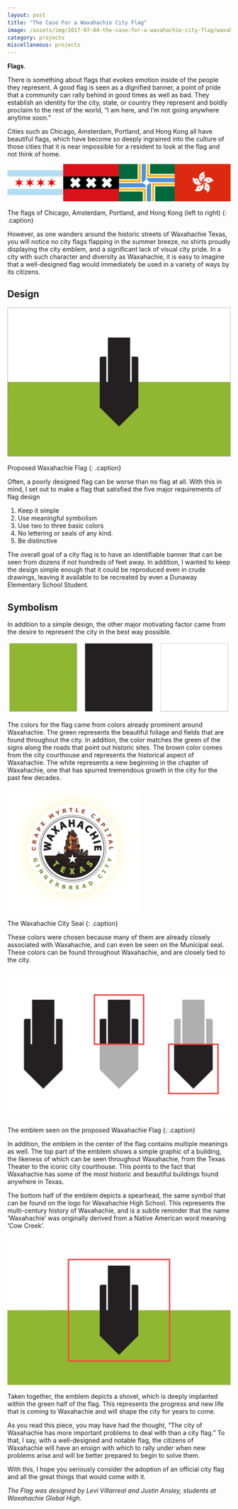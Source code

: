 ```yaml
---
layout: post
title: "The Case For a Waxahachie City Flag"
image: /assets/img/2017-07-04-the-case-for-a-waxahachie-city-flag/waxahachie-redesign-flag.png
category: projects
miscellaneous: projects
---
```


**Flags**.

There is something about flags that evokes emotion inside of the people they represent. A good flag is seen as a dignified banner, a point of pride that a community can rally behind in good times as well as bad. They establish an identity for the city, state, or country they represent and boldly proclaim to the rest of the world, “I am here, and I’m not going anywhere anytime soon.”

Cities such as Chicago, Amsterdam, Portland, and Hong Kong all have beautiful flags, which have become so deeply ingrained into the culture of those cities that it is near impossible for a resident to look at the flag and not think of home.

![city flags](/assets/img/2017-07-04-the-case-for-a-waxahachie-city-flag/city-flags.png)

The flags of Chicago, Amsterdam, Portland, and Hong Kong (left to right)
{: .caption}

However, as one wanders around the historic streets of Waxahachie Texas, you will notice no city flags flapping in the summer breeze, no shirts proudly displaying the city emblem, and a significant lack of visual city pride. In a city with such character and diversity as Waxahachie, it is easy to imagine that a well-designed flag would immediately be used in a variety of ways by its citizens.

## Design

![waxahachie redesign flag](/assets/img/2017-07-04-the-case-for-a-waxahachie-city-flag/waxahachie-redesign-flag.png)

Proposed Waxahachie Flag
{: .caption}

Often, a poorly designed flag can be worse than no flag at all. With this in mind, I set out to make a flag that satisfied the five major requirements of flag design

1. Keep it simple
2. Use meaningful symbolism
3. Use two to three basic colors
4. No lettering or seals of any kind.
5. Be distinctive

The overall goal of a city flag is to have an identifiable banner that can be seen from dozens if not hundreds of feet away. In addition, I wanted to keep the design simple enough that it could be reproduced even in crude drawings, leaving it available to be recreated by even a Dunaway Elementary School Student.

## Symbolism

In addition to a simple design, the other major motivating factor came from the desire to represent the city in the best way possible.

![color palette](/assets/img/2017-07-04-the-case-for-a-waxahachie-city-flag/color-palette.png)

The colors for the flag came from colors already prominent around Waxahachie. The green represents the beautiful foliage and fields that are found throughout the city. In addition, the color matches the green of the signs along the roads that point out historic sites. The brown color comes from the city courthouse and represents the historical aspect of Waxahachie. The white represents a new beginning in the chapter of Waxahachie, one that has spurred tremendous growth in the city for the past few decades.

![city seal](/assets/img/2017-07-04-the-case-for-a-waxahachie-city-flag/city-seal.png)

The Waxahachie City Seal
{: .caption}

These colors were chosen because many of them are already closely associated with Waxahachie, and can even be seen on the Municipal seal. These colors can be found throughout Waxahachie, and are closely tied to the city.

![iconography](/assets/img/2017-07-04-the-case-for-a-waxahachie-city-flag/iconography.png)

The emblem seen on the proposed Waxahachie Flag
{: .caption}

In addition, the emblem in the center of the flag contains multiple meanings as well. The top part of the emblem shows a simple graphic of a building, the likeness of which can be seen throughout Waxahachie, from the Texas Theater to the iconic city courthouse. This points to the fact that Waxahachie has some of the most historic and beautiful buildings found anywhere in Texas.

The bottom half of the emblem depicts a spearhead, the same symbol that can be found on the logo for Waxahachie High School. This represents the multi-century history of Waxahachie, and is a subtle reminder that the name ‘Waxahachie’ was originally derived from a Native American word meaning ‘Cow Creek’.

![shovel logo](/assets/img/2017-07-04-the-case-for-a-waxahachie-city-flag/shovel-logo.png)

Taken together, the emblem depicts a shovel, which is deeply implanted within the green half of the flag. This represents the progress and new life that is coming to Waxahachie and will shape the city for years to come.

As you read this piece, you may have had the thought, “The city of Waxahachie has more important problems to deal with than a city flag.” To that, I say, with a well-designed and notable flag, the citizens of Waxahachie will have an ensign with which to rally under when new problems arise and will be better prepared to begin to solve them.

With this, I hope you seriously consider the adoption of an official city flag and all the great things that would come with it.

_The Flag was designed by Levi Villarreal and Justin Ansley, students at Waxahachie Global High._
